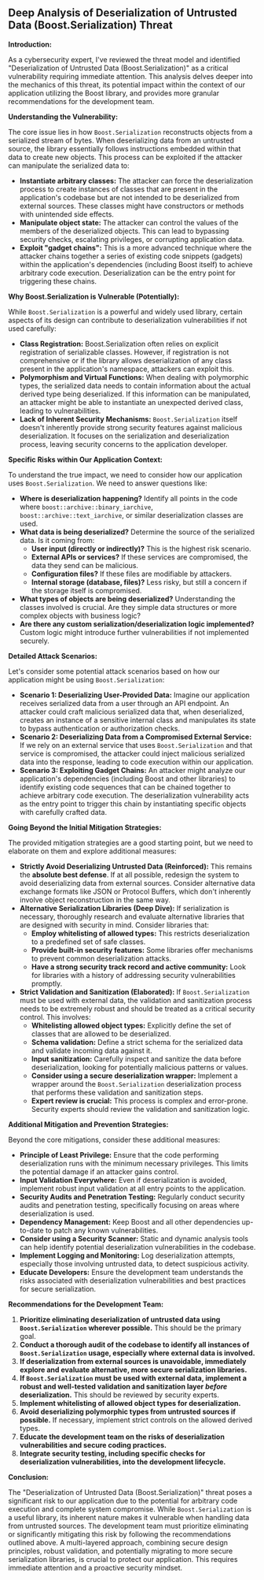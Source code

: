 ## Deep Analysis of Deserialization of Untrusted Data (Boost.Serialization) Threat

**Introduction:**

As a cybersecurity expert, I've reviewed the threat model and identified "Deserialization of Untrusted Data (Boost.Serialization)" as a critical vulnerability requiring immediate attention. This analysis delves deeper into the mechanics of this threat, its potential impact within the context of our application utilizing the Boost library, and provides more granular recommendations for the development team.

**Understanding the Vulnerability:**

The core issue lies in how `Boost.Serialization` reconstructs objects from a serialized stream of bytes. When deserializing data from an untrusted source, the library essentially follows instructions embedded within that data to create new objects. This process can be exploited if the attacker can manipulate the serialized data to:

* **Instantiate arbitrary classes:** The attacker can force the deserialization process to create instances of classes that are present in the application's codebase but are not intended to be deserialized from external sources. These classes might have constructors or methods with unintended side effects.
* **Manipulate object state:** The attacker can control the values of the members of the deserialized objects. This can lead to bypassing security checks, escalating privileges, or corrupting application data.
* **Exploit "gadget chains":**  This is a more advanced technique where the attacker chains together a series of existing code snippets (gadgets) within the application's dependencies (including Boost itself) to achieve arbitrary code execution. Deserialization can be the entry point for triggering these chains.

**Why Boost.Serialization is Vulnerable (Potentially):**

While `Boost.Serialization` is a powerful and widely used library, certain aspects of its design can contribute to deserialization vulnerabilities if not used carefully:

* **Class Registration:**  Boost.Serialization often relies on explicit registration of serializable classes. However, if registration is not comprehensive or if the library allows deserialization of any class present in the application's namespace, attackers can exploit this.
* **Polymorphism and Virtual Functions:**  When dealing with polymorphic types, the serialized data needs to contain information about the actual derived type being deserialized. If this information can be manipulated, an attacker might be able to instantiate an unexpected derived class, leading to vulnerabilities.
* **Lack of Inherent Security Mechanisms:**  `Boost.Serialization` itself doesn't inherently provide strong security features against malicious deserialization. It focuses on the serialization and deserialization process, leaving security concerns to the application developer.

**Specific Risks within Our Application Context:**

To understand the true impact, we need to consider how our application uses `Boost.Serialization`. We need to answer questions like:

* **Where is deserialization happening?**  Identify all points in the code where `boost::archive::binary_iarchive`, `boost::archive::text_iarchive`, or similar deserialization classes are used.
* **What data is being deserialized?**  Determine the source of the serialized data. Is it coming from:
    * **User input (directly or indirectly)?** This is the highest risk scenario.
    * **External APIs or services?**  If these services are compromised, the data they send can be malicious.
    * **Configuration files?**  If these files are modifiable by attackers.
    * **Internal storage (database, files)?**  Less risky, but still a concern if the storage itself is compromised.
* **What types of objects are being deserialized?**  Understanding the classes involved is crucial. Are they simple data structures or more complex objects with business logic?
* **Are there any custom serialization/deserialization logic implemented?**  Custom logic might introduce further vulnerabilities if not implemented securely.

**Detailed Attack Scenarios:**

Let's consider some potential attack scenarios based on how our application might be using `Boost.Serialization`:

* **Scenario 1: Deserializing User-Provided Data:**  Imagine our application receives serialized data from a user through an API endpoint. An attacker could craft malicious serialized data that, when deserialized, creates an instance of a sensitive internal class and manipulates its state to bypass authentication or authorization checks.
* **Scenario 2: Deserializing Data from a Compromised External Service:** If we rely on an external service that uses `Boost.Serialization` and that service is compromised, the attacker could inject malicious serialized data into the response, leading to code execution within our application.
* **Scenario 3: Exploiting Gadget Chains:** An attacker might analyze our application's dependencies (including Boost and other libraries) to identify existing code sequences that can be chained together to achieve arbitrary code execution. The deserialization vulnerability acts as the entry point to trigger this chain by instantiating specific objects with carefully crafted data.

**Going Beyond the Initial Mitigation Strategies:**

The provided mitigation strategies are a good starting point, but we need to elaborate on them and explore additional measures:

* **Strictly Avoid Deserializing Untrusted Data (Reinforced):** This remains the **absolute best defense**. If at all possible, redesign the system to avoid deserializing data from external sources. Consider alternative data exchange formats like JSON or Protocol Buffers, which don't inherently involve object reconstruction in the same way.
* **Alternative Serialization Libraries (Deep Dive):** If serialization is necessary, thoroughly research and evaluate alternative libraries that are designed with security in mind. Consider libraries that:
    * **Employ whitelisting of allowed types:** This restricts deserialization to a predefined set of safe classes.
    * **Provide built-in security features:** Some libraries offer mechanisms to prevent common deserialization attacks.
    * **Have a strong security track record and active community:** Look for libraries with a history of addressing security vulnerabilities promptly.
* **Strict Validation and Sanitization (Elaborated):**  If `Boost.Serialization` must be used with external data, the validation and sanitization process needs to be extremely robust and should be treated as a critical security control. This involves:
    * **Whitelisting allowed object types:**  Explicitly define the set of classes that are allowed to be deserialized.
    * **Schema validation:**  Define a strict schema for the serialized data and validate incoming data against it.
    * **Input sanitization:**  Carefully inspect and sanitize the data before deserialization, looking for potentially malicious patterns or values.
    * **Consider using a secure deserialization wrapper:**  Implement a wrapper around the `Boost.Serialization` deserialization process that performs these validation and sanitization steps.
    * **Expert review is crucial:**  This process is complex and error-prone. Security experts should review the validation and sanitization logic.

**Additional Mitigation and Prevention Strategies:**

Beyond the core mitigations, consider these additional measures:

* **Principle of Least Privilege:** Ensure that the code performing deserialization runs with the minimum necessary privileges. This limits the potential damage if an attacker gains control.
* **Input Validation Everywhere:**  Even if deserialization is avoided, implement robust input validation at all entry points to the application.
* **Security Audits and Penetration Testing:** Regularly conduct security audits and penetration testing, specifically focusing on areas where deserialization is used.
* **Dependency Management:** Keep Boost and all other dependencies up-to-date to patch any known vulnerabilities.
* **Consider using a Security Scanner:** Static and dynamic analysis tools can help identify potential deserialization vulnerabilities in the codebase.
* **Implement Logging and Monitoring:** Log deserialization attempts, especially those involving untrusted data, to detect suspicious activity.
* **Educate Developers:** Ensure the development team understands the risks associated with deserialization vulnerabilities and best practices for secure serialization.

**Recommendations for the Development Team:**

1. **Prioritize eliminating deserialization of untrusted data using `Boost.Serialization` wherever possible.** This should be the primary goal.
2. **Conduct a thorough audit of the codebase to identify all instances of `Boost.Serialization` usage, especially where external data is involved.**
3. **If deserialization from external sources is unavoidable, immediately explore and evaluate alternative, more secure serialization libraries.**
4. **If `Boost.Serialization` must be used with external data, implement a robust and well-tested validation and sanitization layer *before* deserialization.** This should be reviewed by security experts.
5. **Implement whitelisting of allowed object types for deserialization.**
6. **Avoid deserializing polymorphic types from untrusted sources if possible.** If necessary, implement strict controls on the allowed derived types.
7. **Educate the development team on the risks of deserialization vulnerabilities and secure coding practices.**
8. **Integrate security testing, including specific checks for deserialization vulnerabilities, into the development lifecycle.**

**Conclusion:**

The "Deserialization of Untrusted Data (Boost.Serialization)" threat poses a significant risk to our application due to the potential for arbitrary code execution and complete system compromise. While `Boost.Serialization` is a useful library, its inherent nature makes it vulnerable when handling data from untrusted sources. The development team must prioritize eliminating or significantly mitigating this risk by following the recommendations outlined above. A multi-layered approach, combining secure design principles, robust validation, and potentially migrating to more secure serialization libraries, is crucial to protect our application. This requires immediate attention and a proactive security mindset.
